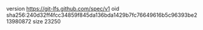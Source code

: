 version https://git-lfs.github.com/spec/v1
oid sha256:240d32ff4fcc34859f845da136bda1429b7fc76649616b5c96393be213980872
size 23250
